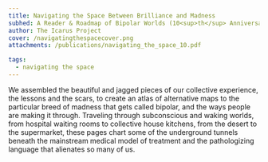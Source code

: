 ```yaml
---
title: Navigating the Space Between Brilliance and Madness
subhed: A Reader & Roadmap of Bipolar Worlds (10<sup>th</sup> Anniversary Edition)
author: The Icarus Project
cover: /navigatingthespacecover.png
attachments: /publications/navigating_the_space_10.pdf

tags:
  - navigating the space
---
```


We assembled the beautiful and jagged pieces of our collective experience, the
lessons and the scars, to create an atlas of alternative maps to the particular
breed of madness that gets called bipolar, and the ways people are making it
through. Traveling through subconscious and waking worlds, from hospital waiting
rooms to collective house kitchens, from the desert to the supermarket, these
pages chart some of the underground tunnels beneath the mainstream medical model
of treatment and the pathologizing language that alienates so many of us.

<!-- more -->
